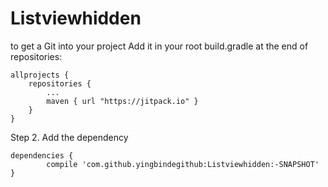 # Listviewhidden
to get a Git into your project
Add it in your root build.gradle at the end of repositories:

	allprojects {
		repositories {
			...
			maven { url "https://jitpack.io" }
		}
	}
Step 2. Add the dependency

	dependencies {
	        compile 'com.github.yingbindegithub:Listviewhidden:-SNAPSHOT'
	}
